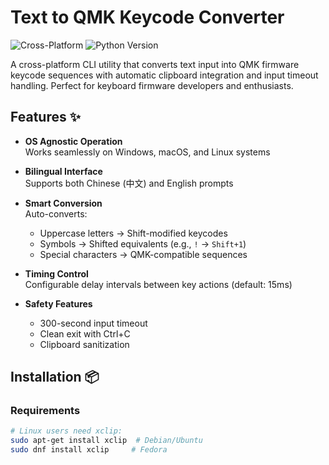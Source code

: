 # Text to QMK Keycode Converter

![Cross-Platform](https://img.shields.io/badge/Platform-Windows%20%7C%20macOS%20%7C%20Linux-blue)
![Python Version](https://img.shields.io/badge/Python-3.8%2B-green)

A cross-platform CLI utility that converts text input into QMK firmware keycode sequences with automatic clipboard integration and input timeout handling. Perfect for keyboard firmware developers and enthusiasts.

## Features ✨

- **OS Agnostic Operation**  
  Works seamlessly on Windows, macOS, and Linux systems

- **Bilingual Interface**  
  Supports both Chinese (中文) and English prompts

- **Smart Conversion**  
  Auto-converts:
  - Uppercase letters → Shift-modified keycodes
  - Symbols → Shifted equivalents (e.g., `!` → `Shift+1`)
  - Special characters → QMK-compatible sequences

- **Timing Control**  
  Configurable delay intervals between key actions (default: 15ms)

- **Safety Features**  
  - 300-second input timeout
  - Clean exit with Ctrl+C
  - Clipboard sanitization

## Installation 📦

### Requirements
```bash
# Linux users need xclip:
sudo apt-get install xclip  # Debian/Ubuntu
sudo dnf install xclip     # Fedora
